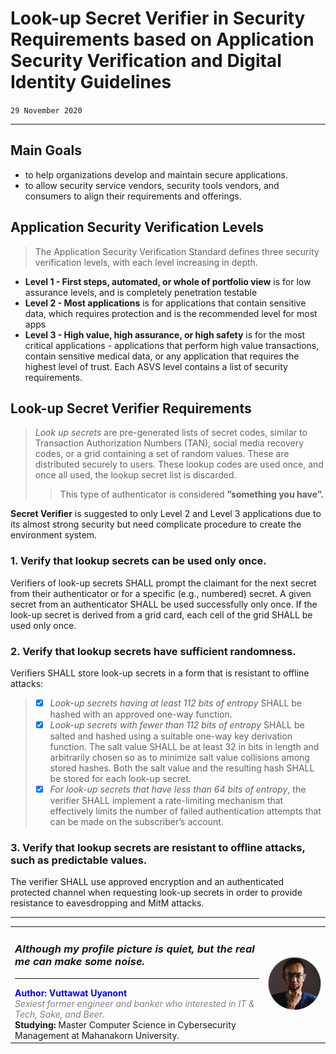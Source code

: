 # Look-up Secret Verifier in Security Requirements based on Application Security Verification and Digital Identity Guidelines  
`29 November 2020`
<hr>  
  
## Main Goals
+ to help organizations develop and maintain secure applications.  
+ to allow security service vendors, security tools vendors, and consumers to align their requirements and offerings.  
  
## Application Security Verification Levels
> The Application Security Verification Standard defines three security verification levels, with each level increasing in depth.  
+ **Level 1 - First steps, automated, or whole of portfolio view** is for low assurance levels, and is completely penetration testable  
+ **Level 2 - Most applications** is for applications that contain sensitive data, which requires protection and is the recommended level for most apps  
+ **Level 3 - High value, high assurance, or high safety** is for the most critical applications - applications that perform high value transactions, contain sensitive medical data, or any application that requires the highest level of trust. Each ASVS level contains a list of security requirements.  
  
## Look-up Secret Verifier Requirements
> *Look up secrets* are pre-generated lists of secret codes, similar to Transaction Authorization Numbers (TAN), social media recovery codes, or a grid containing a set of random values. These are distributed securely to users. These lookup codes are used once, and once all used, the lookup secret list is discarded.  
>> This type of authenticator is considered **”something you have”.**  
  
**Secret Verifier** is suggested to only Level 2 and Level 3 applications due to its almost strong security but need complicate procedure to create the environment system. 
  
### 1. Verify that lookup secrets can be used only once.  
Verifiers of look-up secrets SHALL prompt the claimant for the next secret from their authenticator or for a specific (e.g., numbered) secret. A given secret from an authenticator SHALL be used successfully only once. If the look-up secret is derived from a grid card, each cell of the grid SHALL be used only once.  
  
### 2. Verify that lookup secrets have sufficient randomness.  
Verifiers SHALL store look-up secrets in a form that is resistant to offline attacks:  
> + [x] *Look-up secrets having at least 112 bits of entropy* SHALL be hashed with an approved one-way function.  
> + [x] *Look-up secrets with fewer than 112 bits of entropy* SHALL be salted and hashed using a suitable one-way key derivation function. The salt value SHALL be at least 32 in bits in length and arbitrarily chosen so as to minimize salt value collisions among stored hashes. Both the salt value and the resulting hash SHALL be stored for each look-up secret.
> + [x] *For look-up secrets that have less than 64 bits of entropy*, the verifier SHALL implement a rate-limiting mechanism that effectively limits the number of failed authentication attempts that can be made on the subscriber’s account.  
  
### 3. Verify that lookup secrets are resistant to offline attacks, such as predictable values.  
The verifier SHALL use approved encryption and an authenticated protected channel when requesting look-up secrets in order to provide resistance to eavesdropping and MitM attacks.  

______________________________
<table border="0">
 <tr>
   <td> <h3><i>Although my profile picture is quiet, but the real me can make some noise.</i></h3>
      <hr>
      <b><font color="Blue"> Author: Vuttawat Uyanont </font></b>  <br>
      <font color="grey"><i>Sexiest former engineer and banker who interested in IT & Tech, Sake, and Beer.</i></font>  <br>
      <b>Studying:</b> Master Computer Science in Cybersecurity Management at Mahanakorn University.  <br> </td>  
   <td><img src="https://github.com/Hyde4thHeaven/Hyde4thHeaven.GitHub.io/blob/main/How-to-Create-GitLab-Pages/img/author.png" width="150"/></td>  
 </tr>
</table>
